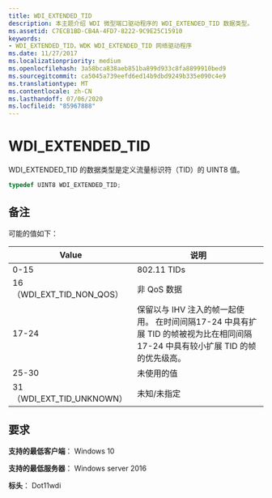 ```yaml
---
title: WDI_EXTENDED_TID
description: 本主题介绍 WDI 微型端口驱动程序的 WDI_EXTENDED_TID 数据类型。
ms.assetid: C7ECB1BD-CB4A-4FD7-8222-9C9E25C15910
keywords:
- WDI_EXTENDED_TID，WDK WDI_EXTENDED_TID 网络驱动程序
ms.date: 11/27/2017
ms.localizationpriority: medium
ms.openlocfilehash: 3a58bca838aeb851ba899d933c8fa8899910bed9
ms.sourcegitcommit: ca5045a739eefd6ed14b9dbd9249b335e090c4e9
ms.translationtype: MT
ms.contentlocale: zh-CN
ms.lasthandoff: 07/06/2020
ms.locfileid: "85967888"
---
```

# <a name="wdi_extended_tid"></a>WDI_EXTENDED_TID

WDI_EXTENDED_TID 的数据类型是定义流量标识符（TID）的 UINT8 值。

```c++
typedef UINT8 WDI_EXTENDED_TID;
```

## <a name="remarks"></a>备注

可能的值如下：

| Value | 说明 |
| --- | --- |
| 0-15 | 802.11 TIDs |
| 16（WDI_EXT_TID_NON_QOS） | 非 QoS 数据 |
| 17-24 | 保留以与 IHV 注入的帧一起使用。 在时间间隔17-24 中具有扩展 TID 的帧被视为比在相同间隔17-24 中具有较小扩展 TID 的帧的优先级高。 |
| 25-30 | 未使用的值 |
| 31（WDI_EXT_TID_UNKNOWN） | 未知/未指定 |

## <a name="requirements"></a>要求

**支持的最低客户端**： Windows 10

**支持的最低服务器**： Windows server 2016

**标头**： Dot11wdi


